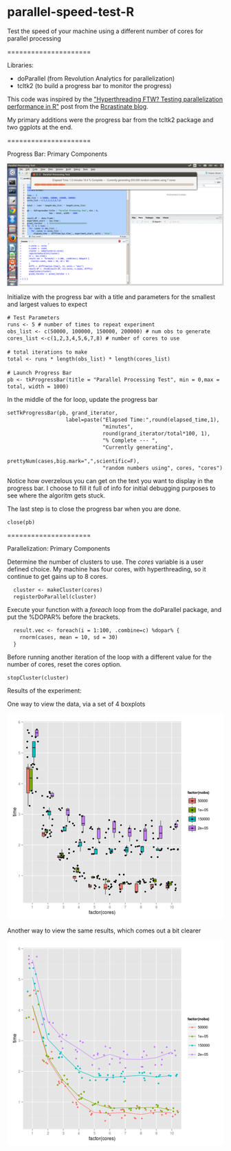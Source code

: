 parallel-speed-test-R
=====================

Test the speed of your machine using a different number of cores for parallel processing

=====================

Libraries:
 - doParallel (from Revolution Analytics for parallelization)
 - tcltk2 (to build a progress bar to monitor the progress)

This code was inspired by the <a href="http://rcrastinate.blogspot.com/2014/03/hyperthreading-ftw-testing.html">"Hyperthreading FTW? Testing parallelization performance in R"</a> post from the <a href="http://rcrastinate.blogspot.com/">Rcrastinate blog</a>.

My primary additions were the progress bar from the tcltk2 package and two ggplots at the end.

=====================

Progress Bar: Primary Components

<img src="http://github.com/benporter/parallel-speed-test-R/blob/master/parallelscreenshot.jpeg.png?raw=true" alt="Progress Bar" title="Progress Bar" />

Initialize with the progress bar with a title and parameters for the smallest and largest values to expect

    # Test Parameters
    runs <- 5 # number of times to repeat experiment
    obs_list <- c(50000, 100000, 150000, 200000) # num obs to generate
    cores_list <-c(1,2,3,4,5,6,7,8) # number of cores to use

    # total iterations to make
    total <- runs * length(obs_list) * length(cores_list)

    # Launch Progress Bar
    pb <- tkProgressBar(title = "Parallel Processing Test", min = 0,max = total, width = 1000)
    
In the middle of the for loop, update the progress bar

    setTkProgressBar(pb, grand_iterator, 
                       label=paste("Elapsed Time:",round(elapsed_time,1),
                                   "minutes",
                                   round(grand_iterator/total*100, 1),
                                   "% Complete --- ",
                                   "Currently generating",
                                   prettyNum(cases,big.mark=",",scientific=F),
                                   "random numbers using", cores, "cores")

Notice how overzelous you can get on the text you want to display in the progress bar.  I choose to fill it full of info for initial debugging purposes to see where the algoritm gets stuck.

The last step is to close the progress bar when you are done.

    close(pb)
    
=====================

Parallelization:  Primary Components

Determine the number of clusters to use.  The <i>cores</i> variable is a user defined choice.  My machine has four cores, with hyperthreading, so it continue to get gains up to 8 cores.

      cluster <- makeCluster(cores)
      registerDoParallel(cluster)
      
Execute your function with a <i>foreach</i> loop from the doParallel package, and put the %DOPAR% before the brackets.

      result.vec <- foreach(i = 1:100, .combine=c) %dopar% {
        rnorm(cases, mean = 10, sd = 30)
      }

Before running another iteration of the loop with a different value for the number of cores, reset the cores option.

    stopCluster(cluster)

Results of the experiment:

One way to view the data, via a set of 4 boxplots

<img src="https://github.com/benporter/parallel-speed-test-R/blob/master/boxplot.png?raw=true" alt="Box Plot" title="Box Plot" />

Another way to view the same results, which comes out a bit clearer

<img src="https://github.com/benporter/parallel-speed-test-R/blob/master/linechart.png?raw=true" alt="Line Chart" title="Line Chart" />

